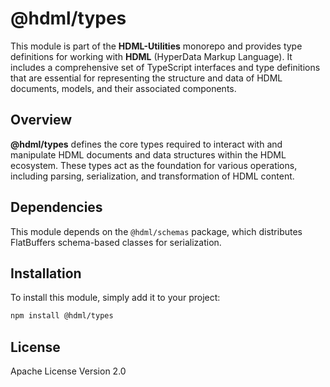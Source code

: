 # @hdml/types

This module is part of the **HDML-Utilities** monorepo and provides type definitions for working with **HDML** (HyperData Markup Language). It includes a comprehensive set of TypeScript interfaces and type definitions that are essential for representing the structure and data of HDML documents, models, and their associated components.

## Overview

**@hdml/types** defines the core types required to interact with and manipulate HDML documents and data structures within the HDML ecosystem. These types act as the foundation for various operations, including parsing, serialization, and transformation of HDML content.

## Dependencies

This module depends on the `@hdml/schemas` package, which distributes FlatBuffers schema-based classes for serialization.

## Installation

To install this module, simply add it to your project:

```bash
npm install @hdml/types
```

## License

Apache License Version 2.0